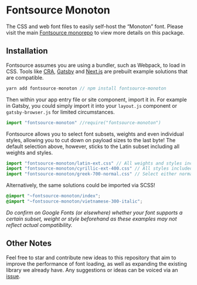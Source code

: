 # Fontsource Monoton

The CSS and web font files to easily self-host the “Monoton” font. Please visit the main [Fontsource monorepo](https://github.com/DecliningLotus/fontsource) to view more details on this package.

## Installation

Fontsource assumes you are using a bundler, such as Webpack, to load in CSS. Tools like [CRA](https://create-react-app.dev/), [Gatsby](https://www.gatsbyjs.org/) and [Next.js](https://nextjs.org/) are prebuilt example solutions that are compatible.

```javascript
yarn add fontsource-monoton // npm install fontsource-monoton
```

Then within your app entry file or site component, import it in. For example in Gatsby, you could simply import it into your `layout.js` component or `gatsby-browser.js` for limited circumstances.

```javascript
import "fontsource-monoton" //require("fontsource-monoton")
```

Fontsource allows you to select font subsets, weights and even individual styles, allowing you to cut down on payload sizes to the last byte! The default selection above, however, sticks to the Latin subset including all weights and styles.

```javascript
import "fontsource-monoton/latin-ext.css" // All weights and styles included.
import "fontsource-monoton/cyrillic-ext-400.css" // All styles included.
import "fontsource-monoton/greek-700-normal.css" // Select either normal or italic.
```

Alternatively, the same solutions could be imported via SCSS!

```scss
@import "~fontsource-monoton/index";
@import "~fontsource-monoton/vietnamese-300-italic";
```

_Do confirm on Google Fonts (or elsewhere) whether your font supports a certain subset, weight or style beforehand as these examples may not reflect actual compatibility._

## Other Notes

Feel free to star and contribute new ideas to this repository that aim to improve the performance of font loading, as well as expanding the existing library we already have. Any suggestions or ideas can be voiced via an [issue](https://github.com/DecliningLotus/fontsource/issues).
